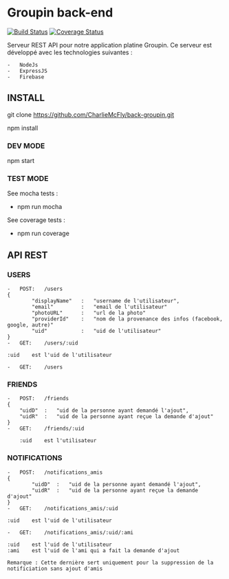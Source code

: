 # Groupin back-end 
[![Build Status](https://travis-ci.org/CharlieMcFly/back-groupin.svg?branch=master)](https://travis-ci.org/CharlieMcFly/back-groupin)
[![Coverage Status](https://coveralls.io/repos/github/CharlieMcFly/back-groupin/badge.svg?branch=master)](https://coveralls.io/github/CharlieMcFly/back-groupin?branch=master)

Serveur REST API pour notre application platine Groupin. Ce serveur est développé avec les technologies suivantes :

    -   NodeJs
    -   ExpressJS
    -   Firebase

## INSTALL

git clone https://github.com/CharlieMcFly/back-groupin.git

npm install 

### DEV MODE

npm start

### TEST MODE

See mocha tests :

- npm run mocha 

See coverage tests : 

- npm run coverage

## API REST

### USERS

    -   POST:   /users
    {
            "displayName"   :   "username de l'utilisateur",
            "email"         :   "email de l'utilisateur"
            "photoURL"      :   "url de la photo"
            "providerId"    :   "nom de la provenance des infos (facebook, google, autre)"
            "uid"           :   "uid de l'utilisateur"
    }
    -   GET:    /users/:uid

    :uid    est l'uid de l'utilisateur

    -   GET:    /users


### FRIENDS

    -   POST:   /friends
    {
        "uidD"  :   "uid de la personne ayant demandé l'ajout",
        "uidR"  :   "uid de la personne ayant reçue la demande d'ajout"
    }
    -   GET:    /friends/:uid

        :uid    est l'utilisateur

### NOTIFICATIONS

    -   POST:   /notifications_amis
    {
            "uidD"  :   "uid de la personne ayant demandé l'ajout",
            "uidR"  :   "uid de la personne ayant reçue la demande d'ajout"
    }
    -   GET:    /notifications_amis/:uid

    :uid    est l'uid de l'utilisateur

    -   GET:    /notifications_amis/:uid/:ami

    :uid    est l'uid de l'utilisateur
    :ami    est l'uid de l'ami qui a fait la demande d'ajout

    Remarque : Cette dernière sert uniquement pour la suppression de la notificiation sans ajout d'amis
